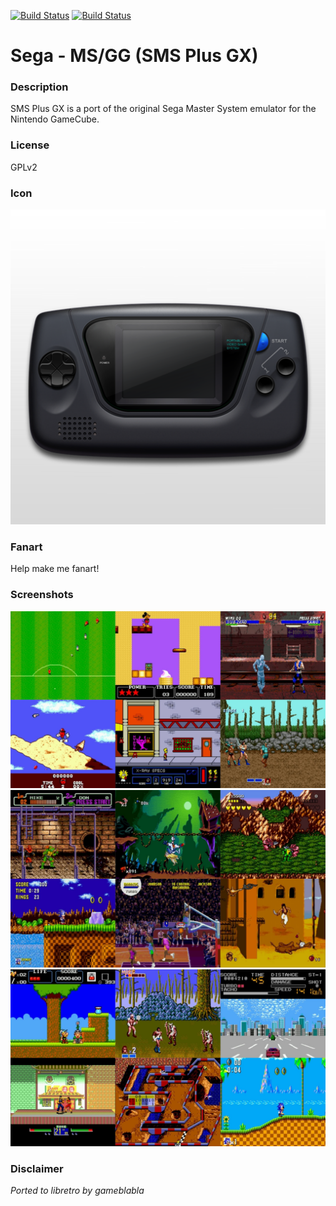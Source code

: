 [![Build Status](https://travis-ci.org/kodi-game/game.libretro.smsplus-gx.svg?branch=master)](https://travis-ci.org/kodi-game/game.libretro.smsplus-gx)
[![Build Status](https://ci.appveyor.com/api/projects/status/github/kodi-game/game.libretro.smsplus-gx?svg=true)](https://ci.appveyor.com/project/kodi-game/game-libretro-smsplus-gx)

# Sega - MS/GG (SMS Plus GX)

### Description

SMS Plus GX is a port of the original Sega Master System emulator for the Nintendo GameCube.

### License

GPLv2

### Icon

![Sega - MS/GG (SMS Plus GX) icon](game.libretro.smsplus-gx/resources/icon.png)

### Fanart

Help make me fanart!

### Screenshots

![Sega - MS/GG (SMS Plus GX) screenshot](game.libretro.smsplus-gx/resources/screenshot-01.jpg)
![Sega - MS/GG (SMS Plus GX) screenshot](game.libretro.smsplus-gx/resources/screenshot-02.jpg)
![Sega - MS/GG (SMS Plus GX) screenshot](game.libretro.smsplus-gx/resources/screenshot-03.jpg)

### Disclaimer

*Ported to libretro by gameblabla*
